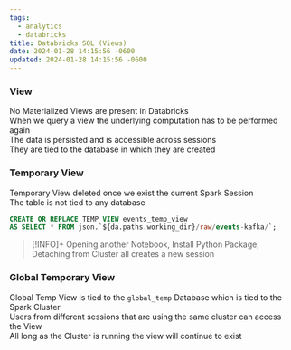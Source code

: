 ```yaml
---
tags:
  - analytics
  - databricks
title: Databricks SQL (Views)
date: 2024-01-28 14:15:56 -0600
updated: 2024-01-28 14:15:56 -0600
---
```


### View

No Materialized Views are present in Databricks  
When we query a view the underlying computation has to be performed again  
The data is persisted and is accessible across sessions  
They are tied to the database in which they are created

### Temporary View

Temporary View deleted once we exist the current Spark Session  
The table is not tied to any database

````sql
CREATE OR REPLACE TEMP VIEW events_temp_view
AS SELECT * FROM json.`${da.paths.working_dir}/raw/events-kafka/`;
````

 > [!INFO]+
 > Opening another Notebook, Install Python Package, Detaching from Cluster all creates a new session

### Global Temporary View

Global Temp View is tied to the `global_temp` Database which is tied to the Spark Cluster  
Users from different sessions that are using the same cluster can access the View  
All long as the Cluster is running the view will continue to exist
